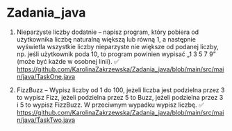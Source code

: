 # Zadania_java

1.	Nieparzyste liczby dodatnie – napisz program, który pobiera od użytkownika liczbę naturalną większą lub równą 1,
a następnie wyświetla wszystkie liczby nieparzyste nie większe od podanej liczby, np. jeśli użytkownik poda 10,
to program powinien wypisać „1 3 5 7 9” (może być każde w osobnej linii). ✅
https://github.com/KarolinaZakrzewska/Zadania_java/blob/main/src/main/java/TaskOne.java

2.	FizzBuzz – Wypisz liczby od 1 do 100, jeżeli liczba jest podzielna przez 3 to wypisz Fizz,
jeżeli podzielna przez 5 to Buzz, jeżeli podzielna przez 3 i 5 to wypisz FizzBuzz. W przeciwnym wypadku wypisz liczbę. ✅
https://github.com/KarolinaZakrzewska/Zadania_java/blob/main/src/main/java/TaskTwo.java

